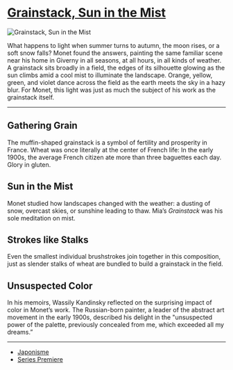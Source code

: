 # [Grainstack, Sun in the Mist](http://artstories.artsmia.org/#/o/10436)
![Grainstack, Sun in the Mist](http://api.artsmia.org/images/10436/large.jpg)

What happens to light when summer turns to autumn, the moon rises, or a soft snow falls? Monet found the answers, painting the same familiar scene near his home in Giverny in all seasons, at all hours, in all kinds of weather. A grainstack sits broadly in a field, the edges of its silhouette glowing as the sun climbs amid a cool mist to illuminate the landscape. Orange, yellow, green, and violet dance across the field as the earth meets the sky in a hazy blur. For Monet, this light was just as much the subject of his work as the grainstack itself.

---

## Gathering Grain

The muffin-shaped grainstack is a symbol of fertility and prosperity in France. Wheat was once literally at the center of French life: In the early 1900s, the average French citizen ate more than three baguettes each day. Glory in gluten.

## Sun in the Mist

Monet studied how landscapes changed with the weather: a dusting of snow, overcast skies, or sunshine leading to thaw. Mia’s *Grainstack* was his sole meditation on mist.

## Strokes like Stalks

Even the smallest individual brushstrokes join together in this composition, just as slender stalks of wheat are bundled to build a grainstack in the field.

## Unsuspected Color

In his memoirs, Wassily Kandinsky reflected on the surprising impact of color in Monet’s work. The Russian-born painter, a leader of the abstract art movement in the early 1900s, described his delight in the "unsuspected power of the palette, previously concealed from me, which exceeded all my dreams.”

---

* [Japonisme](../stories/japonisme.md)
* [Series Premiere](../stories/series-premiere.md)
